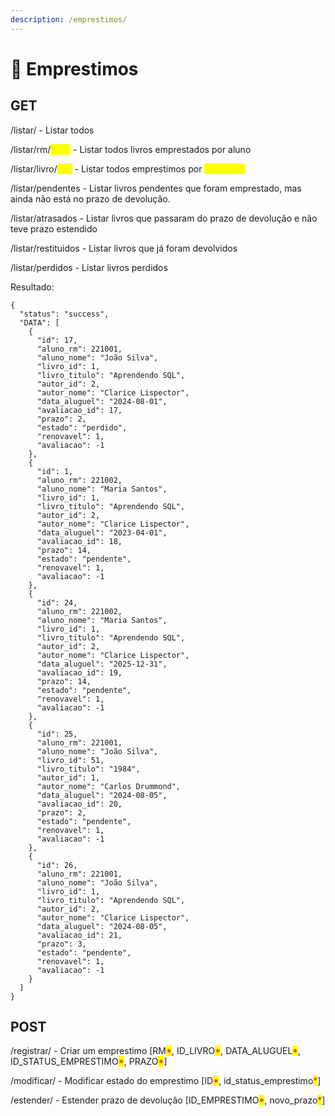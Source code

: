 ```yaml
---
description: /emprestimos/
---
```


# 🎫 Emprestimos

## GET

/listar/ - Listar todos

/listar/rm/<mark style="color:yellow;">\[RM]</mark> - Listar todos livros emprestados por aluno

/listar/livro/<mark style="color:yellow;">\[ID]</mark> - Listar todos emprestimos por <mark style="color:yellow;">id do livro</mark>

/listar/pendentes - Listar livros pendentes que foram emprestado, mas ainda não está no prazo de devolução.

/listar/atrasados - Listar livros que passaram do prazo de devolução e não teve prazo estendido

/listar/restituidos - Listar livros que já foram devolvidos

/listar/perdidos - Listar livros perdidos

Resultado:

```
{
  "status": "success",
  "DATA": [
    {
      "id": 17,
      "aluno_rm": 221001,
      "aluno_nome": "João Silva",
      "livro_id": 1,
      "livro_titulo": "Aprendendo SQL",
      "autor_id": 2,
      "autor_nome": "Clarice Lispector",
      "data_aluguel": "2024-08-01",
      "avaliacao_id": 17,
      "prazo": 2,
      "estado": "perdido",
      "renovavel": 1,
      "avaliacao": -1
    },
    {
      "id": 1,
      "aluno_rm": 221002,
      "aluno_nome": "Maria Santos",
      "livro_id": 1,
      "livro_titulo": "Aprendendo SQL",
      "autor_id": 2,
      "autor_nome": "Clarice Lispector",
      "data_aluguel": "2023-04-01",
      "avaliacao_id": 18,
      "prazo": 14,
      "estado": "pendente",
      "renovavel": 1,
      "avaliacao": -1
    },
    {
      "id": 24,
      "aluno_rm": 221002,
      "aluno_nome": "Maria Santos",
      "livro_id": 1,
      "livro_titulo": "Aprendendo SQL",
      "autor_id": 2,
      "autor_nome": "Clarice Lispector",
      "data_aluguel": "2025-12-31",
      "avaliacao_id": 19,
      "prazo": 14,
      "estado": "pendente",
      "renovavel": 1,
      "avaliacao": -1
    },
    {
      "id": 25,
      "aluno_rm": 221001,
      "aluno_nome": "João Silva",
      "livro_id": 51,
      "livro_titulo": "1984",
      "autor_id": 1,
      "autor_nome": "Carlos Drummond",
      "data_aluguel": "2024-08-05",
      "avaliacao_id": 20,
      "prazo": 2,
      "estado": "pendente",
      "renovavel": 1,
      "avaliacao": -1
    },
    {
      "id": 26,
      "aluno_rm": 221001,
      "aluno_nome": "João Silva",
      "livro_id": 1,
      "livro_titulo": "Aprendendo SQL",
      "autor_id": 2,
      "autor_nome": "Clarice Lispector",
      "data_aluguel": "2024-08-05",
      "avaliacao_id": 21,
      "prazo": 3,
      "estado": "pendente",
      "renovavel": 1,
      "avaliacao": -1
    }
  ]
}
```

## POST

/registrar/ - Criar um emprestimo \[RM<mark style="color:red;">\*</mark>, ID\_LIVRO<mark style="color:red;">\*</mark>, DATA\_ALUGUEL<mark style="color:red;">\*</mark>, ID\_STATUS\_EMPRESTIMO<mark style="color:red;">\*</mark>, PRAZO<mark style="color:red;">\*</mark>]

/modificar/ - Modificar estado do emprestimo \[ID<mark style="color:red;">\*</mark>, id\_status\_emprestimo<mark style="color:red;">\*</mark>]

/estender/ - Estender prazo de devolução \[ID\_EMPRESTIMO<mark style="color:red;">\*</mark>, novo\_prazo<mark style="color:red;">\*</mark>]

